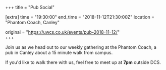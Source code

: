 +++
title = "Pub Social"

[extra]
time = "19:30:00"
end_time = "2018-11-12T21:30:00Z"
location = "Phantom Coach, Canley"

original = "https://uwcs.co.uk/events/pub-2018-11-12/"    
+++

Join us as we head out to our weekly gathering at the Phantom Coach, a pub in Canley about a 15 minute walk from campus.

If you'd like to walk there with us, feel free to meet up at **7pm** outside DCS.

